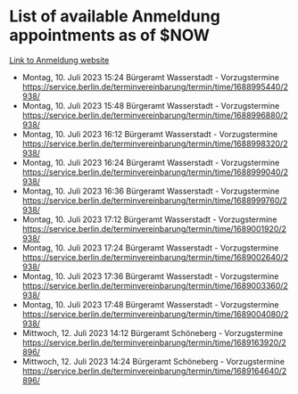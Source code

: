 # List of available Anmeldung appointments as of $NOW
[Link to Anmeldung website](https://service.berlin.de/terminvereinbarung/termin/tag.php?termin=1&anliegen[]=120686&dienstleisterlist=122210,122217,327316,122219,327312,122227,327314,122231,327346,122243,327348,122254,122252,329742,122260,329745,122262,329748,122271,327278,122273,327274,122277,327276,330436,122280,327294,122282,327290,122284,327292,122291,327270,122285,327266,122286,327264,122296,327268,150230,329760,122297,327286,122294,327284,122312,329763,122314,329775,122304,327330,122311,327334,122309,327332,317869,122281,327352,122279,329772,122283,122276,327324,122274,327326,122267,329766,122246,327318,122251,327320,122257,327322,122208,327298,122226,327300&herkunft=http%3A%2F%2Fservice.berlin.de%2Fdienstleistung%2F120686%2F)
- Montag, 10. Juli 2023 15:24 Bürgeramt Wasserstadt - Vorzugstermine https://service.berlin.de/terminvereinbarung/termin/time/1688995440/2938/
- Montag, 10. Juli 2023 15:48 Bürgeramt Wasserstadt - Vorzugstermine https://service.berlin.de/terminvereinbarung/termin/time/1688996880/2938/
- Montag, 10. Juli 2023 16:12 Bürgeramt Wasserstadt - Vorzugstermine https://service.berlin.de/terminvereinbarung/termin/time/1688998320/2938/
- Montag, 10. Juli 2023 16:24 Bürgeramt Wasserstadt - Vorzugstermine https://service.berlin.de/terminvereinbarung/termin/time/1688999040/2938/
- Montag, 10. Juli 2023 16:36 Bürgeramt Wasserstadt - Vorzugstermine https://service.berlin.de/terminvereinbarung/termin/time/1688999760/2938/
- Montag, 10. Juli 2023 17:12 Bürgeramt Wasserstadt - Vorzugstermine https://service.berlin.de/terminvereinbarung/termin/time/1689001920/2938/
- Montag, 10. Juli 2023 17:24 Bürgeramt Wasserstadt - Vorzugstermine https://service.berlin.de/terminvereinbarung/termin/time/1689002640/2938/
- Montag, 10. Juli 2023 17:36 Bürgeramt Wasserstadt - Vorzugstermine https://service.berlin.de/terminvereinbarung/termin/time/1689003360/2938/
- Montag, 10. Juli 2023 17:48 Bürgeramt Wasserstadt - Vorzugstermine https://service.berlin.de/terminvereinbarung/termin/time/1689004080/2938/
- Mittwoch, 12. Juli 2023 14:12 Bürgeramt Schöneberg - Vorzugstermine https://service.berlin.de/terminvereinbarung/termin/time/1689163920/2896/
- Mittwoch, 12. Juli 2023 14:24 Bürgeramt Schöneberg - Vorzugstermine https://service.berlin.de/terminvereinbarung/termin/time/1689164640/2896/
